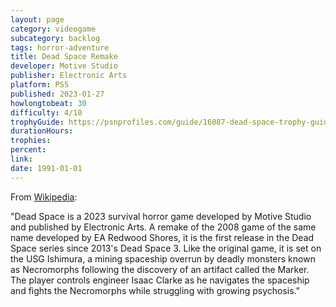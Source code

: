 ```yaml
---
layout: page
category: videogame
subcategory: backlog
tags: horror-adventure
title: Dead Space Remake
developer: Motive Studio
publisher: Electronic Arts
platform: PS5
published: 2023-01-27
howlongtobeat: 30
difficulty: 4/10
trophyGuide: https://psnprofiles.com/guide/16087-dead-space-trophy-guide
durationHours:
trophies:
percent:
link:
date: 1991-01-01
---
```


From [Wikipedia](https://en.wikipedia.org/wiki/Dead_Space_(2023_video_game)):

"Dead Space is a 2023 survival horror game developed by Motive Studio and published by Electronic Arts. A remake of the 2008 game of the same name developed by EA Redwood Shores, it is the first release in the Dead Space series since 2013's Dead Space 3. Like the original game, it is set on the USG Ishimura, a mining spaceship overrun by deadly monsters known as Necromorphs following the discovery of an artifact called the Marker. The player controls engineer Isaac Clarke as he navigates the spaceship and fights the Necromorphs while struggling with growing psychosis."
